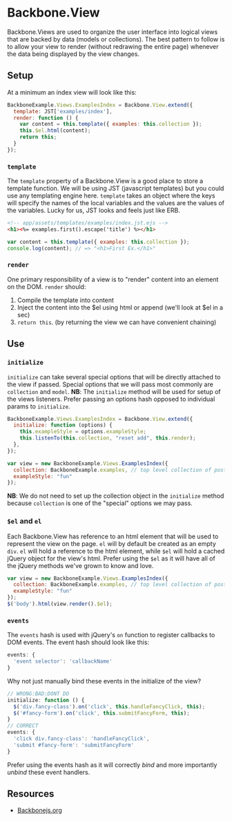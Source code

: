 # Backbone.View

Backbone.Views are used to organize the user interface into logical views that 
are backed by data (models or collections). The best pattern to follow is to 
allow your view to render (without redrawing the entire page) whenever the data 
being displayed by the view changes.

## Setup

At a minimum an index view will look like this:

```js
BackboneExample.Views.ExamplesIndex = Backbone.View.extend({
  template: JST['examples/index'],
  render: function () {
    var content = this.template({ examples: this.collection });
    this.$el.html(content);
    return this;
  }
});
```

### `template`

The `template` property of a Backbone.View is a good place to store a template 
function. We will be using JST (javascript templates) but you could use any 
templating engine here. `template` takes an object where the keys will specify 
the names of the local variables and the values are the values of the variables. 
Lucky for us, JST looks and feels just like ERB.

```html
<!-- app/assets/templates/examples/index.jst.ejs -->
<h1><%= examples.first().escape('title') %></h1>
```

```js
var content = this.template({ examples: this.collection });
console.log(content); // => "<h1>First Ex.</h1>"
```

### `render`

One primary responsibility of a view is to "render" content into an element on the DOM. 
`render` should:

1.  Compile the template into content
2.  Inject the content into the $el using html or append (we'll look at $el in a sec)
3.  `return this`. (by returning the view we can have convenient chaining)

## Use

### `initialize`

`initialize` can take several special options that will be directly attached to 
the view if passed. Special options that we will pass most commonly are 
`collection` and `model`. **NB**: The `initialize` method will be used for setup 
of the views listeners. Prefer passing an options hash opposed to individual 
params to `initialize`.

```js
BackboneExample.Views.ExamplesIndex = Backbone.View.extend({
  initialize: function (options) {
    this.exampleStyle = options.exampleStyle;
    this.listenTo(this.collection, "reset add", this.render);
  },
});

var view = new BackboneExample.Views.ExamplesIndex({
  collection: BackboneExample.examples, // top level collection of posts
  exampleStyle: "fun"
});
```

**NB**: We do not need to set up the collection object in the `initialize` 
method because `collection` is one of the "special" options we may pass.

### `$el` and `el`

Each Backbone.View has reference to an html element that will be used to 
represent the view on the page. `el` will by default be created as an empty 
`div`. `el` will hold a reference to the html element, while `$el` will hold 
a cached jQuery object for the view's html. Prefer using the `$el` as it will 
have all of the jQuery methods we've grown to know and love.

```js
var view = new BackboneExample.Views.ExamplesIndex({
  collection: BackboneExample.examples, // top level collection of posts
  exampleStyle: "fun"
});
$('body').html(view.render().$el);
```

### `events`

The `events` hash is used with jQuery's `on` function to register callbacks to 
DOM events. The event hash should look like this:

```js
events: {
  'event selector': 'callbackName'
}
```

Why not just manually bind these events in the initialize of the view?

```js
// WRONG:BAD:DONT DO
initialize: function () {
  $('div.fancy-class').on('click', this.handleFancyClick, this);
  $('#fancy-form').on('click', this.submitFancyForm, this);
}
// CORRECT
events: {
  'click div.fancy-class': 'handleFancyClick',
  'submit #fancy-form': 'submitFancyForm'
}
```

Prefer using the events hash as it will correctly _bind_ and more importantly 
_unbind_ these event handlers.

## Resources
+  [Backbonejs.org](http://backbonejs.org/#View)
